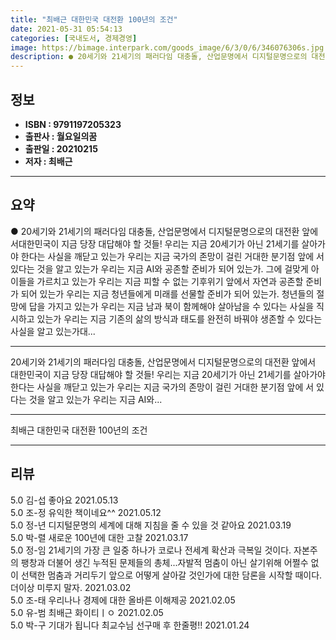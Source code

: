 ```yaml
---
title: "최배근 대한민국 대전환 100년의 조건"
date: 2021-05-31 05:54:13
categories: [국내도서, 경제경영]
image: https://bimage.interpark.com/goods_image/6/3/0/6/346076306s.jpg
description: ● 20세기와 21세기의 패러다임 대충돌, 산업문명에서 디지털문명으로의 대전환 앞에서대한민국이 지금 당장 대답해야 할 것들! 우리는 지금 20세기가 아닌 21세기를 살아가야 한다는 사실을 깨닫고 있는가 우리는 지금 국가의 존망이 걸린 거대한 분기점 앞에 서 있다는 것을 알고 있는가 우
---
```


## **정보**

- **ISBN : 9791197205323**
- **출판사 : 월요일의꿈**
- **출판일 : 20210215**
- **저자 : 최배근**

------



## **요약**

●  20세기와 21세기의 패러다임 대충돌, 산업문명에서 디지털문명으로의 대전환 앞에서대한민국이 지금 당장 대답해야 할 것들! 우리는 지금 20세기가 아닌 21세기를 살아가야 한다는 사실을 깨닫고 있는가 우리는 지금 국가의 존망이 걸린 거대한 분기점 앞에 서 있다는 것을 알고 있는가 우리는 지금 AI와 공존할 준비가 되어 있는가. 그에 걸맞게 아이들을 가르치고 있는가 우리는 지금 피할 수 없는 기후위기 앞에서 자연과 공존할 준비가 되어 있는가 우리는 지금 청년들에게 미래를 선물할 준비가 되어 있는가. 청년들의 절망에 답을 가지고 있는가 우리는 지금 남과 북이 함께해야 살아남을 수 있다는 사실을 직시하고 있는가 우리는 지금 기존의 삶의 방식과 태도를 완전히 바꿔야 생존할 수 있다는 사실을 알고 있는가대...

------

20세기와 21세기의 패러다임 대충돌, 
산업문명에서 디지털문명으로의 대전환 앞에서
대한민국이 지금 당장 대답해야 할 것들!
 우리는 지금 20세기가 아닌 21세기를 살아가야 한다는 사실을 깨닫고 있는가
 우리는 지금 국가의 존망이 걸린 거대한 분기점 앞에 서 있다는 것을 알고 있는가
 우리는 지금 AI와... 

------


최배근 대한민국 대전환 100년의 조건 

------


## **리뷰** 

5.0 김-섭 좋아요 2021.05.13 <br/>5.0 조-정 유익한 책이네요^^ 2021.05.12 <br/>5.0 정-년 디지털문명의 세계에 대해 지침을 줄 수 있을 것 같아요 2021.03.19 <br/>5.0 박-렬 새로운 100년에 대한 고찰 2021.03.17 <br/>5.0 정-임 21세기의 가장 큰 일중 하나가 코로나 전세계 확산과 극복일 것이다. 자본주의 팽창과 더불어 생긴 누적된 문제들의 총체...자발적 멈춤이 아닌 살기위해 어쩔수 없이 선택한 멈춤과 거리두기 앞으로 어떻게 살아갈 것인가에 대한 담론을 시작할 때이다. 더이상 미루지 말자. 2021.03.02 <br/>5.0 조-태 우리나나 경제에 대한 올바른 이해제공 2021.02.05 <br/>5.0 유-범 최배근 화이티ㅣㅇ 2021.02.05 <br/>5.0 박-구 기대가 됩니다 최교수님
선구매 후 한줄평!! 2021.01.24 <br/>